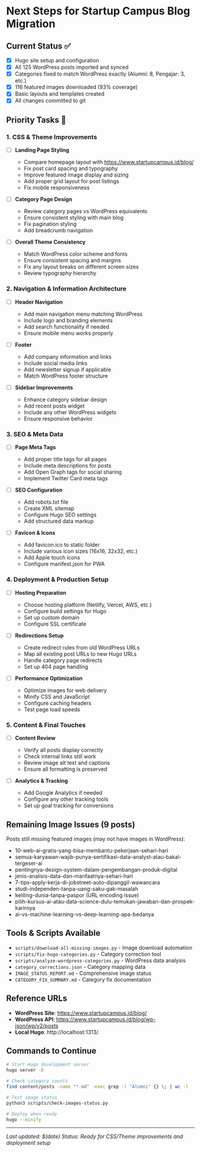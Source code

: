 # Next Steps for Startup Campus Blog Migration

## Current Status ✅
- [x] Hugo site setup and configuration
- [x] All 125 WordPress posts imported and synced
- [x] Categories fixed to match WordPress exactly (Alumni: 8, Pengajar: 3, etc.)
- [x] 116 featured images downloaded (93% coverage)
- [x] Basic layouts and templates created
- [x] All changes committed to git

## Priority Tasks 🎯

### 1. CSS & Theme Improvements
- [ ] **Landing Page Styling**
  - Compare homepage layout with https://www.startupcampus.id/blog/
  - Fix post card spacing and typography
  - Improve featured image display and sizing
  - Add proper grid layout for post listings
  - Fix mobile responsiveness

- [ ] **Category Page Design**
  - Review category pages vs WordPress equivalents
  - Ensure consistent styling with main blog
  - Fix pagination styling
  - Add breadcrumb navigation

- [ ] **Overall Theme Consistency**
  - Match WordPress color scheme and fonts
  - Ensure consistent spacing and margins
  - Fix any layout breaks on different screen sizes
  - Review typography hierarchy

### 2. Navigation & Information Architecture
- [ ] **Header Navigation**
  - Add main navigation menu matching WordPress
  - Include logo and branding elements
  - Add search functionality if needed
  - Ensure mobile menu works properly

- [ ] **Footer**
  - Add company information and links
  - Include social media links
  - Add newsletter signup if applicable
  - Match WordPress footer structure

- [ ] **Sidebar Improvements**
  - Enhance category sidebar design
  - Add recent posts widget
  - Include any other WordPress widgets
  - Ensure responsive behavior

### 3. SEO & Meta Data
- [ ] **Page Meta Tags**
  - Add proper title tags for all pages
  - Include meta descriptions for posts
  - Add Open Graph tags for social sharing
  - Implement Twitter Card meta tags

- [ ] **SEO Configuration**
  - Add robots.txt file
  - Create XML sitemap
  - Configure Hugo SEO settings
  - Add structured data markup

- [ ] **Favicon & Icons**
  - Add favicon.ico to static folder
  - Include various icon sizes (16x16, 32x32, etc.)
  - Add Apple touch icons
  - Configure manifest.json for PWA

### 4. Deployment & Production Setup
- [ ] **Hosting Preparation**
  - Choose hosting platform (Netlify, Vercel, AWS, etc.)
  - Configure build settings for Hugo
  - Set up custom domain
  - Configure SSL certificate

- [ ] **Redirections Setup**
  - Create redirect rules from old WordPress URLs
  - Map all existing post URLs to new Hugo URLs
  - Handle category page redirects
  - Set up 404 page handling

- [ ] **Performance Optimization**
  - Optimize images for web delivery
  - Minify CSS and JavaScript
  - Configure caching headers
  - Test page load speeds

### 5. Content & Final Touches
- [ ] **Content Review**
  - Verify all posts display correctly
  - Check internal links still work
  - Review image alt text and captions
  - Ensure all formatting is preserved

- [ ] **Analytics & Tracking**
  - Add Google Analytics if needed
  - Configure any other tracking tools
  - Set up goal tracking for conversions

## Remaining Image Issues (9 posts)
Posts still missing featured images (may not have images in WordPress):
- 10-web-ai-gratis-yang-bisa-membantu-pekerjaan-sehari-hari
- semua-karyawan-wajib-punya-sertifikasi-data-analyst-atau-bakal-tergeser-ai
- pentingnya-design-system-dalam-pengembangan-produk-digital
- jenis-analisis-data-dan-manfaatnya-sehari-hari
- 7-tips-apply-kerja-di-jobstreet-auto-dipanggil-wawancara
- studi-independen-tanpa-uang-saku-gak-masalah
- keliling-dunia-tanpa-paspor (URL encoding issue)
- pilih-kursus-ai-atau-data-science-dulu-temukan-jawaban-dan-prospek-karirnya
- ai-vs-machine-learning-vs-deep-learning-apa-bedanya

## Tools & Scripts Available
- `scripts/download-all-missing-images.py` - Image download automation
- `scripts/fix-hugo-categories.py` - Category correction tool
- `scripts/analyze-wordpress-categories.py` - WordPress data analysis
- `category_corrections.json` - Category mapping data
- `IMAGE_STATUS_REPORT.md` - Comprehensive image status
- `CATEGORY_FIX_SUMMARY.md` - Category fix documentation

## Reference URLs
- **WordPress Site**: https://www.startupcampus.id/blog/
- **WordPress API**: https://www.startupcampus.id/blog/wp-json/wp/v2/posts
- **Local Hugo**: http://localhost:1313/

## Commands to Continue
```bash
# Start Hugo development server
hugo server -D

# Check category counts
find content/posts -name "*.md" -exec grep -l "Alumni" {} \; | wc -l

# Test image status
python3 scripts/check-images-status.py

# Deploy when ready
hugo --minify
```

---
*Last updated: $(date)*
*Status: Ready for CSS/Theme improvements and deployment setup*
